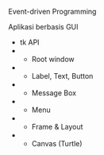Event-driven Programming

Aplikasi berbasis GUI
- tk API
- - Root window
- - Label, Text, Button
- - Message Box
- - Menu
- - Frame & Layout
- - Canvas (Turtle)

